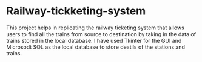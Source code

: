 # Railway-tickketing-system
This project helps in replicating the railway ticketing system that allows users to find all the trains from source to destination by taking in the data of trains stored in the local database.
I have used Tkinter for the GUI and Microsodt SQL as the local database to store deatils of the stations and trains.
